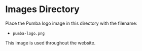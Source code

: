 
# Images Directory

Place the Pumba logo image in this directory with the filename:
- `pumba-logo.png`

This image is used throughout the website.
